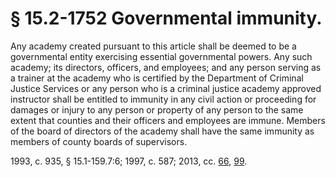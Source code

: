 # § 15.2-1752 Governmental immunity.

<p>Any academy created pursuant to this article shall be deemed to be a governmental entity exercising essential governmental powers. Any such academy; its directors, officers, and employees; and any person serving as a trainer at the academy who is certified by the Department of Criminal Justice Services or any person who is a criminal justice academy approved instructor shall be entitled to immunity in any civil action or proceeding for damages or injury to any person or property of any person to the same extent that counties and their officers and employees are immune. Members of the board of directors of the academy shall have the same immunity as members of county boards of supervisors.</p><p>1993, c. 935, § 15.1-159.7:6; 1997, c. 587; 2013, cc. <a href='http://lis.virginia.gov/cgi-bin/legp604.exe?131+ful+CHAP0066'>66</a>, <a href='http://lis.virginia.gov/cgi-bin/legp604.exe?131+ful+CHAP0099'>99</a>.</p>